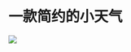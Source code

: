 # 一款简约的小天气

![](https://skyfuryblog.oss-cn-guangzhou.aliyuncs.com/img/1659947997320.png?x-oss-process=image/auto-orient,1/interlace,1/quality,q_50/format,jpg)
